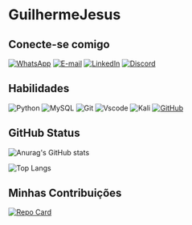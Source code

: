 # GuilhermeJesus

## Conecte-se  comigo
[![WhatsApp](https://img.shields.io/badge/WhatsApp-E44C30?style=for-the-badge&logo=whatsapp&logoColor=white)](https://wa.me/+5511943956343) [![E-mail](https://img.shields.io/badge/-Email-E44C30?style=for-the-badge&logo=microsoft-outlook&logoColor=ffffff)](mailto:guilhermejesus8923@outlook.com) [![LinkedIn](https://img.shields.io/badge/LinkedIn-E44C30?style=for-the-badge&logo=linkedin&logoColor=white)](https://www.linkedin.com/in/guilherme-jesus-da-silva-33847b275/) [![Discord](https://img.shields.io/badge/Discord-E44C30?style=for-the-badge&logo=discord&logoColor=white)](https://discord.com/channels/@lanius8923/)

## Habilidades
![Python](https://img.shields.io/badge/python-E44C30?style=for-the-badge&logo=python&logoColor=ffffff)
![MySQL](https://img.shields.io/badge/MySQL-E44C30?style=for-the-badge&logo=mysql&logoColor=white) ![Git](https://img.shields.io/badge/GIT-E44C30?style=for-the-badge&logo=git&logoColor=white) ![Vscode](https://img.shields.io/badge/Vscode-E44C30?style=for-the-badge&logo=visual-studio-code&logoColor=white) ![Kali](https://img.shields.io/badge/Kali-E44C30?style=for-the-badge&logo=kalilinux&logoColor=white) [![GitHub](https://img.shields.io/badge/GitHub-E44C30?style=for-the-badge&logo=github&logoColor=white)](https://github.com/GuilhermeJesus8923)

## GitHub Status
![Anurag's GitHub stats](https://github-readme-stats.vercel.app/api?username=anuraghazra&theme=darcula&show_icons=true)

![Top Langs](https://github-readme-stats-git-masterrstaa-rickstaa.vercel.app/api/top-langs/?username=GuilhermeJesus8923&theme=darcula&show_icons=true)

## Minhas Contribuições
[![Repo Card](https://github-readme-stats.vercel.app/api/pin/?username=GuilhermeJesus8923repo=dio-lab-open-source&theme=darcula&show_icons=true)](https://github.com/GuilhermeJesus8923/dio-lab-open-source)
